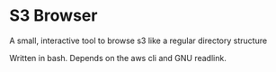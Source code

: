 # S3 Browser

A small, interactive tool to browse s3 like a regular directory structure

Written in bash. Depends on the aws cli and GNU readlink.
